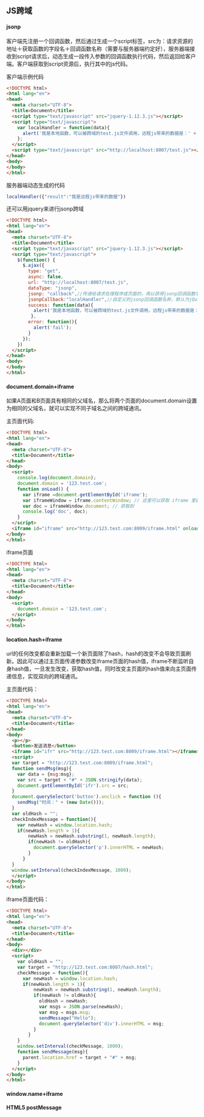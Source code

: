 

## JS跨域

#### jsonp

客户端先注册一个回调函数，然后通过生成一个script标签，src为：请求资源的地址＋获取函数的字段名＋回调函数名称（需要与服务器端约定好），服务器端接收到script请求后，动态生成一段传入参数的回调函数执行代码，然后返回给客户端。客户端获取到script资源后，执行其中的js代码。

客户端示例代码

```html
<!DOCTYPE html>
<html lang="en">
<head>
  <meta charset="UTF-8">
  <title>Document</title>
  <script type="text/javascript" src="jquery-1.12.3.js"></script>
  <script type="text/javascript">
    var localHandler = function(data){
      alert('我是本地函数，可以被跨域的test.js文件调用，远程js带来的数据是：' + data.result);
    };
  </script>
  <script type="text/javascript" src="http://localhost:8007/test.js"></script>
</head>
<body>
</body>
</html>
```

服务器端动态生成的代码

```js
localHandler({"result":"我是远程js带来的数据"})
```

还可以用jquery来进行jsonp跨域

```html
<!DOCTYPE html>
<html lang="en">
<head>
  <meta charset="UTF-8">
  <title>Document</title>
  <script type="text/javascript" src="jquery-1.12.3.js"></script>
  <script type="text/javascript">
    $(function() {
      $.ajax({
        type: "get",
        async: false,
        url: "http://localhost:8007/test.js",
        dataType: "jsonp",
        jsonp: "callback",//传递给请求处理程序或页面的，用以获得jsonp回调函数名的参数名(一般默认为:callback)
        jsonpCallback:"localHandler",//自定义的jsonp回调函数名称，默认为jQuery自动生成的随机函数名，也可以写"?"，jQuery会自动为你处理数据
        success: function(data){
          alert('我是本地函数，可以被跨域的test.js文件调用，远程js带来的数据是：' + data.result);
         },
        error: function(){
          alert('fail');
        }
      });      
    })
  </script>
</head>
<body>
</body>
</html>
```



#### document.domain+iframe

如果A页面和B页面具有相同的父域名，那么将两个页面的document.domain设置为相同的父域名，就可以实现不同子域名之间的跨域通讯。

主页面代码:

```html
<!DOCTYPE html>
<html lang="en">
<head>
  <meta charset="UTF-8">
  <title>Document</title>
</head>
<body>
  <script>
    console.log(document.domain);
    document.domain = '123.test.com';
    function onLoad() {
      var iframe =document.getElementById('iframe');
      var iframeWindow = iframe.contentWindow; // 这里可以获取 iframe 里面 window 对象并且能得到方法和属性
      var doc = iframeWindow.document; // 获取到
      console.log('doc', doc);
    }
  </script>
  <iframe id="iframe" src="http://123.test.com:8009/iframe.html" onload="onLoad()"</iframe>
</body>
</html>
```

iframe页面

```html
<!DOCTYPE html>
<html lang="en">
<head>
  <meta charset="UTF-8">
  <title>Document</title>
</head>
<body>
  <script>
    document.domain = '123.test.com';
  </script>
</body>
</html>
```

#### location.hash+iframe

url的任何改变都会重新加载一个新页面除了hash，hash的改变不会导致页面刷新。因此可以通过主页面传递参数改变iframe页面的hash值，iframe不断监听自身hash值，一旦发生改变，获取hash值，同时改变主页面的hash值来向主页面传递信息，实现双向的跨域通讯。

主页面代码：

```html
<!DOCTYPE html>
<html lang="en">
<head>
  <meta charset="UTF-8">
  <title>Document</title>
</head>
<body>
  <p></p>
  <button>发送消息</button>  
  <iframe id="ifr" src="http://123.test.com:8009/iframe.html"></iframe>  
  <script>  
  var target = "http://123.test.com:8009/iframe.html";  
  function sendMsg(msg){  
    var data = {msg:msg};
    var src = target + "#" + JSON.stringify(data);
    document.getElementById('ifr').src = src;
  }
  document.querySelector('button').onclick = function (){  
    sendMsg("时间：" + (new Date()));
  }
  var oldHash = "";  
  checkIndexMessage = function(){  
    var newHash = window.location.hash;
    if(newHash.length > 1){
        newHash = newHash.substring(1, newHash.length);
        if(newHash != oldHash){
          document.querySelector('p').innerHTML = newHash;
        }
      }
  }
  window.setInterval(checkIndexMessage, 1000);
  </script>    
</body>
</html>
```

iframe页面代码：

```html
<!DOCTYPE html>
<html lang="en">
<head>
  <meta charset="UTF-8">
  <title>Document</title>
</head>
<body>
  <div></div>
  <script>
    var oldHash = "";  
    var target = "http://123.test.com:8007/hash.html";  
    checkMessage = function(){  
      var newHash = window.location.hash;
      if(newHash.length > 1){
          newHash = newHash.substring(1, newHash.length);
          if(newHash != oldHash){
            oldHash = newHash;
            var msgs = JSON.parse(newHash);
            var msg = msgs.msg;
            sendMessage("Hello");
            document.querySelector('div').innerHTML = msg;
          }
        }
    }
    window.setInterval(checkMessage, 1000);  
    function sendMessage(msg){
      parent.location.href = target + "#" + msg;
    }
  </script>
</body>
</html>
```



#### window.name+iframe

#### HTML5 postMessage